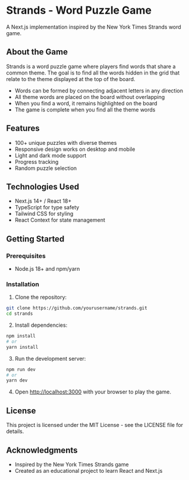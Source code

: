 # Strands - Word Puzzle Game

A Next.js implementation inspired by the New York Times Strands word game.

## About the Game

Strands is a word puzzle game where players find words that share a common theme. The goal is to find all the words hidden in the grid that relate to the theme displayed at the top of the board.

- Words can be formed by connecting adjacent letters in any direction
- All theme words are placed on the board without overlapping
- When you find a word, it remains highlighted on the board
- The game is complete when you find all the theme words

## Features

- 100+ unique puzzles with diverse themes
- Responsive design works on desktop and mobile
- Light and dark mode support
- Progress tracking
- Random puzzle selection

## Technologies Used

- Next.js 14+ / React 18+
- TypeScript for type safety
- Tailwind CSS for styling
- React Context for state management

## Getting Started

### Prerequisites

- Node.js 18+ and npm/yarn

### Installation

1. Clone the repository:
```bash
git clone https://github.com/yourusername/strands.git
cd strands
```

2. Install dependencies:
```bash
npm install
# or
yarn install
```

3. Run the development server:
```bash
npm run dev
# or
yarn dev
```

4. Open [http://localhost:3000](http://localhost:3000) with your browser to play the game.

## License

This project is licensed under the MIT License - see the LICENSE file for details.

## Acknowledgments

- Inspired by the New York Times Strands game
- Created as an educational project to learn React and Next.js
